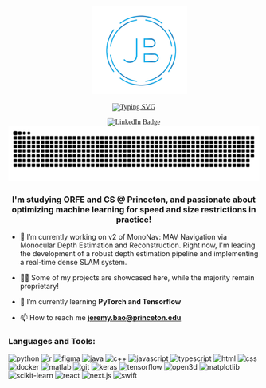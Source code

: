 <!--Jeremy Bao's Profile Page-->

<div style="font-family:Garamond">
  <!-- Header text -->
  <div id="user-content-toc">
  <ul align="center">
     <img  src="assets/logo.png" alt="logo" width="190" />
  </ul>
  </div>
  
  <!-- Typing svg -->
  <p align="center">
    <a href="https://git.io/typing-svg"><img src="https://readme-typing-svg.demolab.com?font=Fira+Code&size=38&pause=1000&center=true&vCenter=true&width=800&lines=Jeremy+Bao;Software+Engineer;Machine+Learning+Aficionado" alt="Typing SVG" /></a>
  </p>

  <!-- Badges  -->
  <div id="badges" align="center">
    
  </a>
  <a href="https://www.linkedin.com/in/jeremy-bao/">
    <img src="https://img.shields.io/badge/LinkedIn-blue?style=for-the-badge&logo=linkedin&logoColor=white" alt="LinkedIn Badge"/>
  </a>
    
  </div>

  <!-- Snake svg  -->
  <div align="center">
    <img  src="assets/grid-snake.svg" alt="snake" />
  </div>
  
           
</div>

<h3 align="center">I'm studying ORFE and CS @ Princeton, and passionate about optimizing machine learning for speed and size restrictions in practice! </h3>

- 🔭 I’m currently working on v2 of MonoNav: MAV Navigation via Monocular Depth Estimation and Reconstruction. Right now, I'm leading the development of a robust depth estimation pipeline and implementing a real-time dense SLAM system.
- 👨‍💻 Some of my projects are showcased here, while the majority remain proprietary!

- 🌱 I’m currently learning **PyTorch and Tensorflow**

- 📫 How to reach me **jeremy.bao@princeton.edu**

<h3 align="left">Languages and Tools:</h3>

![python](https://img.shields.io/badge/-python-000?&style=for-the-badge&logo=python)
![r](https://img.shields.io/badge/-r-000?&style=for-the-badge&logo=rstudio)
![figma](https://img.shields.io/badge/-figma-000?&style=for-the-badge&logo=figma)
![java](https://img.shields.io/badge/-java-000?&style=for-the-badge&logo=java)
![c++](https://img.shields.io/badge/-c++-000?&style=for-the-badge&logo=cplusplus)
![javascript](https://img.shields.io/badge/-javascript-000?&style=for-the-badge&logo=javascript)
![typescript](https://img.shields.io/badge/-typescript-000?&style=for-the-badge&logo=typescript)
![html](https://img.shields.io/badge/-html5-000?&style=for-the-badge&logo=html5)
![css](https://img.shields.io/badge/-css3-000?&style=for-the-badge&logo=css3)
![docker](https://img.shields.io/badge/-docker-000?&style=for-the-badge&logo=docker)
![matlab](https://img.shields.io/badge/-matlab-000?&style=for-the-badge&logo=mathworks)
![git](https://img.shields.io/badge/-git-000?&style=for-the-badge&logo=git)
![keras](https://img.shields.io/badge/-keras-000?&style=for-the-badge&logo=keras)
![tensorflow](https://img.shields.io/badge/-tensorflow-000?&style=for-the-badge&logo=tensorflow)
![open3d](https://img.shields.io/badge/-open3d-000?&style=for-the-badge&logo=open3d)
![matplotlib](https://img.shields.io/badge/-matplotlib-000?&style=for-the-badge&logo=python)
![scikit-learn](https://img.shields.io/badge/-scikit--learn-000?&style=for-the-badge&logo=scikit-learn)
![react](https://img.shields.io/badge/-react-000?&style=for-the-badge&logo=react)
![next.js](https://img.shields.io/badge/-next.js-000?&style=for-the-badge&logo=next.js)
![swift](https://img.shields.io/badge/-swift-000?&style=for-the-badge&logo=swift)

<!--
**jere-mybao/jere-mybao** is a ✨ _special_ ✨ repository because its `README.md` (this file) appears on your GitHub profile.

Here are some ideas to get you started:

- 🔭 I’m currently working on ...
- 🌱 I’m currently learning ...
- 👯 I’m looking to collaborate on ...
- 🤔 I’m looking for help with ...
- 💬 Ask me about ...
- 📫 How to reach me: ...
- 😄 Pronouns: ...
- ⚡ Fun fact: ...
-->
